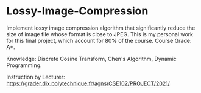 # Lossy-Image-Compression
Implement lossy image compression algorithm that significantly reduce the size of image file whose format is close to JPEG. This is my personal work for this final project, which account for 80% of the course. Course Grade: A+.

Knowledge: Discrete Cosine Transform, Chen's Algorithm, Dynamic Programming.

Instruction by Lecturer: https://grader.dix.polytechnique.fr/agns/CSE102/PROJECT/2021/
